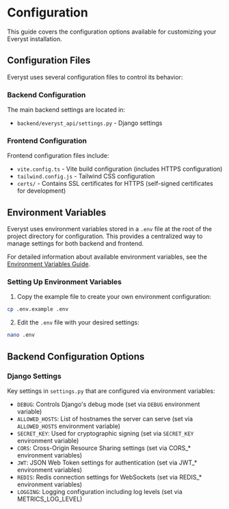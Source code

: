# Configuration

This guide covers the configuration options available for customizing your Everyst installation.

## Configuration Files

Everyst uses several configuration files to control its behavior:

### Backend Configuration

The main backend settings are located in:
- `backend/everyst_api/settings.py` - Django settings

### Frontend Configuration

Frontend configuration files include:
- `vite.config.ts` - Vite build configuration (includes HTTPS configuration)
- `tailwind.config.js` - Tailwind CSS configuration
- `certs/` - Contains SSL certificates for HTTPS (self-signed certificates for development)

## Environment Variables

Everyst uses environment variables stored in a `.env` file at the root of the project directory for configuration. This provides a centralized way to manage settings for both backend and frontend.

For detailed information about available environment variables, see the [Environment Variables Guide](./environment-variables.md).

### Setting Up Environment Variables

1. Copy the example file to create your own environment configuration:

```bash
cp .env.example .env
```

2. Edit the `.env` file with your desired settings:

```bash
nano .env
```

## Backend Configuration Options

### Django Settings

Key settings in `settings.py` that are configured via environment variables:

- `DEBUG`: Controls Django's debug mode (set via `DEBUG` environment variable)
- `ALLOWED_HOSTS`: List of hostnames the server can serve (set via `ALLOWED_HOSTS` environment variable)
- `SECRET_KEY`: Used for cryptographic signing (set via `SECRET_KEY` environment variable)
- `CORS`: Cross-Origin Resource Sharing settings (set via CORS_* environment variables)
- `JWT`: JSON Web Token settings for authentication (set via JWT_* environment variables)
- `REDIS`: Redis connection settings for WebSockets (set via REDIS_* environment variables)
- `LOGGING`: Logging configuration including log levels (set via METRICS_LOG_LEVEL)
